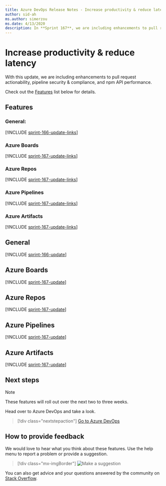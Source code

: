 ```yaml
---
title: Azure DevOps Release Notes - Increase productivity & reduce latency
author: sid-ah
ms.author: simerzou
ms.date: 4/13/2020
description: In **Sprint 167**, we are including enhancements to pull request actionability, pipeline security and compliance, and npm API performance.
---
```


# Increase productivity & reduce latency
With this update, we are including enhancements to pull request actionability, pipeline security & compliance, and npm API performance.

Check out the [Features](#features) list below for details.

## Features

### General:

[!INCLUDE [sprint-166-update-links](includes/general/sprint-167-update-links.md)]

### Azure Boards
[!INCLUDE [sprint-167-update-links](includes/boards/sprint-167-update-links.md)]

### Azure Repos
[!INCLUDE [sprint-167-update-links](includes/repos/sprint-167-update-links.md)]

### Azure Pipelines
[!INCLUDE [sprint-167-update-links](includes/pipelines/sprint-167-update-links.md)]

### Azure Artifacts
[!INCLUDE [sprint-167-update-links](includes/artifacts/sprint-167-update-links.md)]

## General
[!INCLUDE [sprint-166-update](includes/general/sprint-167-update.md)]

## Azure Boards
[!INCLUDE [sprint-167-update](includes/boards/sprint-167-update.md)]

## Azure Repos
[!INCLUDE [sprint-167-update](includes/repos/sprint-167-update.md)]

## Azure Pipelines
[!INCLUDE [sprint-167-update](includes/pipelines/sprint-167-update.md)]

## Azure Artifacts
[!INCLUDE [sprint-167-update](includes/artifacts/sprint-167-update.md)]


## Next steps

> [!NOTE]
> These features will roll out over the next two to three weeks.

Head over to Azure DevOps and take a look.

> [!div class="nextstepaction"]
> [Go to Azure DevOps](https://go.microsoft.com/fwlink/?LinkId=307137&campaign=o~msft~docs~product-vsts~release-notes)

## How to provide feedback

We would love to hear what you think about these features. Use the help menu to report a problem or provide a suggestion.

> [!div class="mx-imgBorder"]
> ![Make a suggestion](../media/make-a-suggestion.png)

You can also get advice and your questions answered by the community on [Stack Overflow](https://stackoverflow.com/questions/tagged/azure-devops).